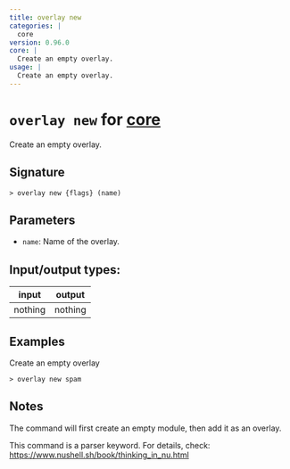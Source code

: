 ```yaml
---
title: overlay new
categories: |
  core
version: 0.96.0
core: |
  Create an empty overlay.
usage: |
  Create an empty overlay.
---
```

<!-- This file is automatically generated. Please edit the command in https://github.com/nushell/nushell instead. -->

# `overlay new` for [core](/commands/categories/core.md)

<div class='command-title'>Create an empty overlay.</div>

## Signature

```> overlay new {flags} (name)```

## Parameters

 -  `name`: Name of the overlay.


## Input/output types:

| input   | output  |
| ------- | ------- |
| nothing | nothing |

## Examples

Create an empty overlay
```nu
> overlay new spam

```

## Notes
The command will first create an empty module, then add it as an overlay.

This command is a parser keyword. For details, check:
  https://www.nushell.sh/book/thinking_in_nu.html